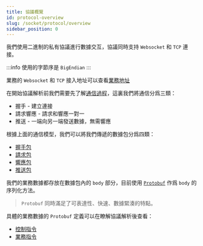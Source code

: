 ```yaml
---
title: 協議概覽
id: protocol-overview
slug: /socket/protocol/overview
sidebar_position: 0
---
```


我們使用二進制的私有協議進行數據交互，協議同時支持 `Websocket` 和 `TCP` 連接。

:::info
使用的字節序是 `BigEndian`
:::

業務的 `Websocket` 和 `TCP` 接入地址可以查看[業務地址](../hosts.md)

在開始協議解析前我們需要先了解[通信過程](./connect)，這裏我們將通信分爲三類：

- 握手 - 建立連接
- 請求響應 - 請求和響應一對一
- 推送 - 一端向另一端發送數據，無需響應

根據上面的通信模型，我們可以將我們傳遞的數據包分爲四類：

- [握手包](./handshake)
- [請求包](./request)
- [響應包](./response)
- [推送包](./push)

我們的業務數據都存放在數據包內的 `body` 部分，目前使用 [`Protobuf`](https://developers.google.com/protocol-buffers) 作爲 `body` 的序列化方法。

> `Protobuf` 同時滿足了可表達性、快速、數據緊湊的特點。

具體的業務數據的 `Protobuf` 定義可以在瞭解協議解析後查看：

- [控制指令](../control-command)
- [業務指令](../biz-command)

